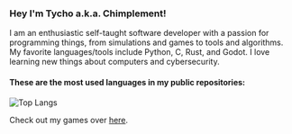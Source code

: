 ### Hey I'm Tycho a.k.a. Chimplement!

I am an enthusiastic self-taught software developer with a passion for programming things, from simulations and games to tools and algorithms. My favorite languages/tools include Python, C, Rust, and Godot. I love learning new things about computers and cybersecurity.

#### These are the most used languages in my public repositories:
![Top Langs](https://github-readme-stats.vercel.app/api/top-langs/?username=chimplement&layout=compact&theme=dracula&bg_color=00000000&border_color=00000000&hide_title=true&size_weight=0.5&count_weight=0.5)

Check out my games over [here](https://chimplement.itch.io/).
